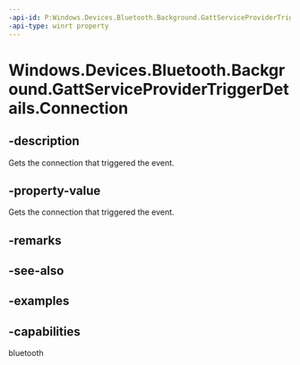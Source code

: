 ```yaml
---
-api-id: P:Windows.Devices.Bluetooth.Background.GattServiceProviderTriggerDetails.Connection
-api-type: winrt property
---
```


<!-- Property syntax.
public GattServiceProviderConnection Connection { get; }
-->

# Windows.Devices.Bluetooth.Background.GattServiceProviderTriggerDetails.Connection

## -description
Gets the connection that triggered the event.

## -property-value
Gets the connection that triggered the event.

## -remarks

## -see-also

## -examples


## -capabilities
bluetooth
